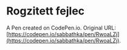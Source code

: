 # Rogzitett fejlec

A Pen created on CodePen.io. Original URL: [https://codepen.io/sabbathka/pen/RwoaLZj](https://codepen.io/sabbathka/pen/RwoaLZj).


